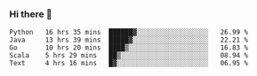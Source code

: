 ### Hi there 👋

<!--
**yeya24/yeya24** is a ✨ _special_ ✨ repository because its `README.md` (this file) appears on your GitHub profile.

Here are some ideas to get you started:

- 🔭 I’m currently working on ...
- 🌱 I’m currently learning ...
- 👯 I’m looking to collaborate on ...
- 🤔 I’m looking for help with ...
- 💬 Ask me about ...
- 📫 How to reach me: ...
- 😄 Pronouns: ...
- ⚡ Fun fact: ...
-->

<!--START_SECTION:waka-->
```text
Python   16 hrs 35 mins  ██████▓░░░░░░░░░░░░░░░░░░   26.99 % 
Java     13 hrs 39 mins  █████▓░░░░░░░░░░░░░░░░░░░   22.21 % 
Go       10 hrs 20 mins  ████▒░░░░░░░░░░░░░░░░░░░░   16.83 % 
Scala    5 hrs 29 mins   ██▒░░░░░░░░░░░░░░░░░░░░░░   08.94 % 
Text     4 hrs 16 mins   █▓░░░░░░░░░░░░░░░░░░░░░░░   06.95 % 
```
<!--END_SECTION:waka-->
